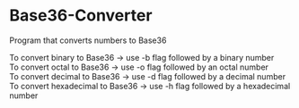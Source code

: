 # Base36-Converter
Program that converts numbers to Base36

To convert binary to Base36 -> use -b flag followed by a binary number  
To convert octal to Base36 -> use -o flag followed by an octal number  
To convert decimal to Base36 -> use -d flag followed by a decimal number  
To convert hexadecimal to Base36 -> use -h flag followed by a hexadecimal number  